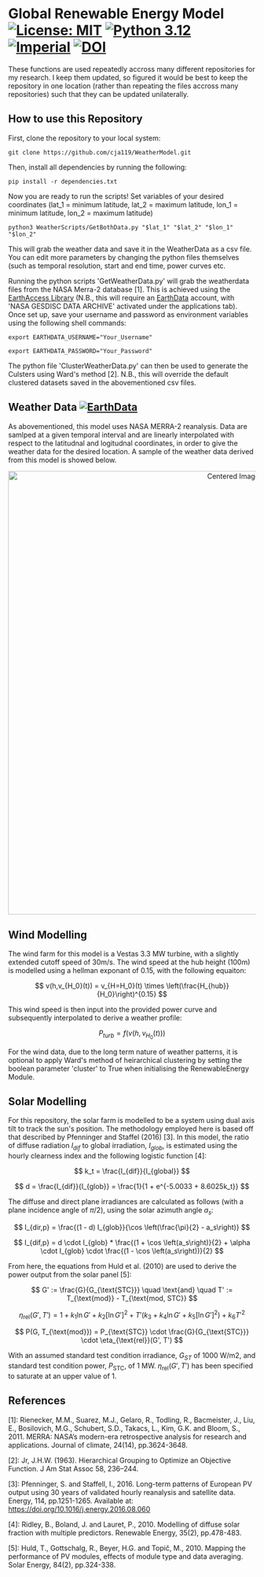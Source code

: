 # Global Renewable Energy Model [![License: MIT](https://img.shields.io/badge/License-MIT-yellow.svg)](https://opensource.org/licenses/MIT) [![Python 3.12](https://img.shields.io/badge/python-3.12-blue.svg)](https://www.python.org/downloads/release/python-3124/) [![Imperial](https://img.shields.io/badge/Imperial-0000C5.svg)](https://www.imperial.ac.uk) [![DOI](https://zenodo.org/badge/DOI/10.5281/zenodo.14678366.svg)](https://doi.org/10.5281/zenodo.14678366)

These functions are used repeatedly accross many different repositories for my research. I keep them updated, so figured it would be best to keep the repository in one location (rather than repeating the files accross many repositories) such that they can be updated unilaterally. 
## How to use this Repository 

First, clone the repository to your local system:
```
git clone https://github.com/cja119/WeatherModel.git
````
Then, install all dependencies by running the following:
```
pip install -r dependencies.txt
```
Now you are ready to run the scripts! Set variables of your desired coordinates (lat_1 = minimum latitude, lat_2 = maximum latitude, lon_1 = minimum latitude, lon_2 = maximum latitude)
```
python3 WeatherScripts/GetBothData.py "$lat_1" "$lat_2" "$lon_1" "$lon_2"
```
This will grab the weather data and save it in the WeatherData as a csv file. You can edit more parameters by changing the python files themselves (such as temporal resolution, start and end time, power curves etc.

Running the python scripts 'GetWeatherData.py' will grab the weatherdata files from the NASA Merra-2 database [1]. This is achieved using the [EarthAccess Library](https://earthaccess.readthedocs.io/en/latest/) (N.B., this will require an [EarthData](https://urs.earthdata.nasa.gov/) account, with 'NASA GESDISC DATA ARCHIVE' activated under the applications tab). Once set up, save your username and password as environment variables using the following shell commands:
```
export EARTHDATA_USERNAME="Your_Username"
```

```
export EARTHDATA_PASSWORD="Your_Password"
```
The python file 'ClusterWeatherData.py' can then be used to generate the Culsters using Ward's method [2]. N.B., this will override the default clustered datasets saved in the abovementioned csv files. 

## Weather Data [![EarthData](https://img.shields.io/badge/NASA-MERRA2-CF4A3B.svg)](https://urs.earthdata.nasa.gov/)

As abovementioned, this model uses NASA MERRA-2 reanalysis. Data are samlped at a given temporal interval and are linearly interpolated with respect to the latitudnal and logitudnal coordinates, in order to give the weather data for the desired location. A sample of the weather data derived from this model is showed below. 

<p align="center">
  <img src="png/image.png" alt="Centered Image" width="900"/>
</p>

## Wind Modelling

The wind farm for this model is a Vestas 3.3 MW turbine, with a slightly extended cutoff speed of 30m/s. The wind speed at the hub height (100m) is modelled using a hellman exponant of 0.15, with the following equaiton:

$$
v(h,v_{H_0}(t)) = v_{H=H_0}(t) \times \left(\frac{H_{hub}}{H_0}\right)^{0.15}
$$

This wind speed is then input into the provided power curve and subsequently interpolated to derive a weather profile:

$$
P_{turb}= f(v(h,v_{H_0}(t)))
$$

For the wind data, due to the long term nature of weather patterns, it is optional to apply Ward's method of heirarchical clustering by setting the boolean parameter 'cluster' to True when initialising the RenewableEnergy Module. 

## Solar Modelling

For this repository, the solar farm is modelled to be a system using dual axis tilt to track the sun's position. The methodology employed here is based off that described by Pfenninger and Staffel (2016) [3]. In this model, the ratio of diffuse radiation $I_{dif}$ to global irradiation, $I_{glob}$, is estimated using the hourly clearness index and the following logistic function [4]:

$$
k_t = \frac{I_{dif}}{I_{global}}
$$

$$
d = \frac{I_{dif}}{I_{glob}} = \frac{1}{1 + e^{-5.0033 + 8.6025k_t}}
$$

The diffuse and direct plane irradiances are calculated as follows (with a plane incidence angle of $\pi/2$), using the solar azimuth angle $a_s$:

$$
I_{dir,p} = \frac{(1 - d)  I_{glob}}{\cos \left(\frac{\pi}{2} - a_s\right)}
$$

$$
I_{dif,p} =  d \cdot I_{glob} * \frac{(1 + \cos \left(a_s\right)}{2} + \alpha \cdot I_{glob} \cdot \frac{(1 -  \cos \left(a_s\right))}{2}
$$

From here, the equations from Huld et al. (2010) are used to derive the power output from the solar panel [5]:

$$
G' := \frac{G}{G_{\text{STC}}} \quad \text{and} \quad T' := T_{\text{mod}} - T_{\text{mod, STC}}
$$

$$
\eta_{\text{rel}}(G', T') = 1 + k_1 \ln G' + k_2 [\ln G']^2 + T' (k_3 + k_4 \ln G' + k_5 [\ln G']^2) + k_6 T'^2
$$

$$
P(G, T_{\text{mod}}) = P_{\text{STC}} \cdot \frac{G}{G_{\text{STC}}} \cdot \eta_{\text{rel}}(G', T')
$$

With an assumed standard test condition irradiance, $G_{ST}$ of 1000 W/m2, and standard test condition power,  $P_{\text{STC}}$, of 1 MW. $\eta_{\text{rel}}(G', T')$ has been specified to saturate at an upper value of 1. 

## References

[1]: Rienecker, M.M., Suarez, M.J., Gelaro, R., Todling, R., Bacmeister, J., Liu, E., Bosilovich, M.G., Schubert, S.D., Takacs, L., Kim, G.K. and Bloom, S., 2011. MERRA: NASA’s modern-era retrospective analysis for research and applications. Journal of climate, 24(14), pp.3624-3648.

[2]: Jr, J.H.W. (1963). Hierarchical Grouping to Optimize an Objective Function. J Am Stat Assoc 58, 236–244.

[3]: Pfenninger, S. and Staffell, I., 2016. Long-term patterns of European PV output using 30 years of validated hourly reanalysis and satellite data. Energy, 114, pp.1251-1265. Available at: https://doi.org/10.1016/j.energy.2016.08.060

[4]: Ridley, B., Boland, J. and Lauret, P., 2010. Modelling of diffuse solar fraction with multiple predictors. Renewable Energy, 35(2), pp.478-483.

[5]: Huld, T., Gottschalg, R., Beyer, H.G. and Topič, M., 2010. Mapping the performance of PV modules, effects of module type and data averaging. Solar Energy, 84(2), pp.324-338.
